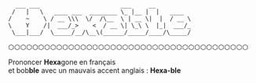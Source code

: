 	  ___ ___                       ___     __          
	 /   |   \   ____ ___  ________ \_ |__ |  |   ____  
	/    ~    \ / __ \\\  \/  /\__  \ | __ \|  |  / __ \ 
	\    Y    /|  ___/_>    <  / __ \| \_\ \  |_|  ___/_ 
	 \___|___/  \_____/__/\__\(______/_____/____/\_____/

⬡⬡⬡⬡⬡⬡⬡⬡⬡⬡⬡⬡⬡⬡⬡⬡⬡⬡⬡⬡⬡⬡⬡⬡⬡⬡⬡⬡⬡⬡⬡⬡⬡⬡⬡⬡⬡⬡⬡⬡

Prononcer **Hexa**gone en français  
et bob**ble** avec un mauvais accent anglais : **Hexa-ble**
